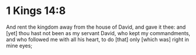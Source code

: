 # 1 Kings 14:8

And rent the kingdom away from the house of David, and gave it thee: and [yet] thou hast not been as my servant David, who kept my commandments, and who followed me with all his heart, to do [that] only [which was] right in mine eyes;